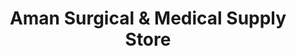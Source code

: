 ---
title: "Aman Surgical & Medical Supply Store"
url: /karachi/aman-surgical-and-medical-supply-store/
shop: shop
---